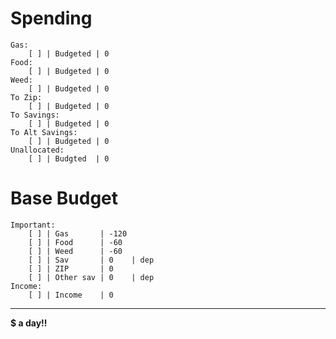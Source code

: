 # Spending
```budget
Gas:
	[ ] | Budgeted | 0
Food:
	[ ] | Budgeted | 0
Weed:
	[ ] | Budgeted | 0
To Zip:
	[ ] | Budgeted | 0
To Savings:
	[ ] | Budgeted | 0
To Alt Savings:
	[ ] | Budgeted | 0
Unallocated:
	[ ] | Budgted  | 0
```

# Base Budget
```budget
Important:
	[ ] | Gas       | -120
	[ ] | Food      | -60 
	[ ] | Weed      | -60 
	[ ] | Sav       | 0    | dep
	[ ] | ZIP       | 0   
	[ ] | Other sav | 0    | dep
Income:
	[ ] | Income    | 0
```
---
**$ a day!!**
